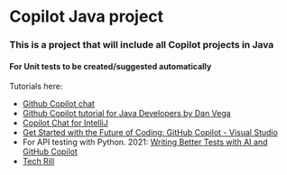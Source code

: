 # Copilot Java project #

### This is a project that will include all Copilot projects in Java ###

#### For Unit tests to be created/suggested automatically ####


Tutorials here:
- [Github Copilot chat](https://github.com/features/copilot/)
- [Github Copilot tutorial for Java Developers by Dan Vega](https://www.youtube.com/watch?v=97C3fQqzj-I)
- [Copilot Chat for IntelliJ](https://www.youtube.com/watch?v=JQ2_2xNlA8k)
- [Get Started with the Future of Coding: GitHub Copilot - Visual Studio](https://www.youtube.com/watch?v=Fi3AJZZregI)
- For API testing with Python. 2021:  [Writing Better Tests with AI and GitHub Copilot](https://about.codecov.io/blog/writing-better-tests-with-ai-and-github-copilot/)
- [Tech Rill](https://www.youtube.com/@ambilykk/search?query=copilot%20java)

